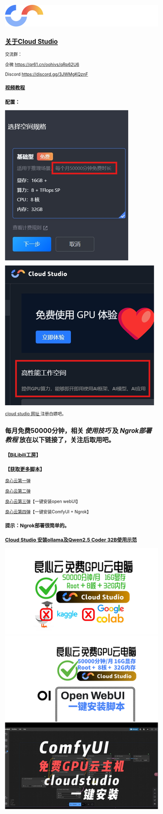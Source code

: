 ![14](../assets/cloud-studio-free/cloud-studio-logo-dark.7fff1da5.svg)
## [关于Cloud Studio](https://ide.cloud.tencent.com/)

交流群：

企微  https://qr61.cn/oohivs/qRp62U6

Discord https://discord.gg/3JWMgKQznF

### [视频教程]()

### 配置：
![14](../assets/cloud-studio-free/screenshot-1731597304828.png)

![14](../assets/cloud-studio-free/screenshot-1731597438641.png)

[ cloud studio 网址 ](https://ide.cloud.tencent.com/) 注册白嫖吧。

## 每月免费50000分钟，相关 *使用技巧*  及 *Ngrok部署教程* 放在以下链接了，关注后取用吧。

### 【[BiLibili工房](https://gf.bilibili.com/item/detail/1107164073)】
### 【[获取更多脚本](https://gf.bilibili.com/item/detail/1107198073)】 




[良心云第一弹](https://www.bilibili.com/video/BV1BJmSYFE2a)

[良心云第二弹](https://www.bilibili.com/video/BV1QEmrYZEtt/)

[良心云第三弹](https://www.bilibili.com/video/BV1tmSFY1ERb/)【一键安装open webUI】

[良心云第四弹](https://www.bilibili.com/video/BV1nMzNYHEd6/)【一键安装ComfyUI + Ngrok】



### 提示：Ngrok部署很简单的。

### [Cloud Studio 安装ollama及Qwen2.5 Coder 32B使用示范](https://www.bilibili.com/video/BV1VYUAYZEH7/)



![封面](../assets/cloud-studio-free/14.jpg)
![image](../assets/others/17.png)
![封面](../assets/cloud-studio-free/20.jpg)
